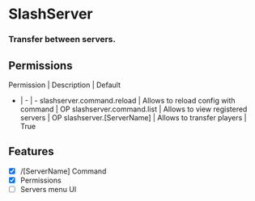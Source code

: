 # SlashServer
### Transfer between servers.

## Permissions
Permission | Description | Default
- | - | -
slashserver.command.reload | Allows to reload config with command | OP
slashserver.command.list | Allows to view registered servers | OP
slashserver.[ServerName] | Allows to transfer players | True

## Features
- [x] /[ServerName] Command
- [x] Permissions
- [ ] Servers menu UI
